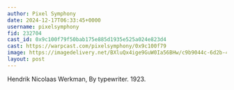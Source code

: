 ```yaml
---
author: Pixel Symphony
date: 2024-12-17T06:33:45+0000
username: pixelsymphony
fid: 232704
cast_id: 0x9c100f79f50bab175e885d1935e525a024e823d4
cast: https://warpcast.com/pixelsymphony/0x9c100f79
image: https://imagedelivery.net/BXluQx4ige9GuW0Ia56BHw/c9b9044c-6d2b-4573-d545-b92b800cf600/original
layout: post
---
```

Hendrik Nicolaas Werkman, By typewriter. 1923.  

<img src='https://imagedelivery.net/BXluQx4ige9GuW0Ia56BHw/c9b9044c-6d2b-4573-d545-b92b800cf600/original' alt='' referrerpolicy='no-referrer'/>